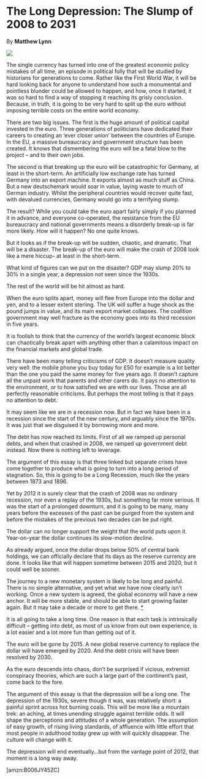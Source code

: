 The Long Depression: The Slump of 2008 to 2031
==============================================

By **Matthew Lynn**

![](/bookimg/thelongdepression.jpg)

The single currency has turned into one of the greatest economic policy mistakes
of all time, an episode in political folly that will be studied by historians
for generations to come. Rather like the First World War, it will be hard
looking back for anyone to understand how such a monumental and pointless
blunder could be allowed to happen, and how, once it started, it was so hard to
find a way of stopping it reaching its grisly conclusion. Because, in truth, it
is going to be very hard to split up the euro without imposing terrible costs on
the entire world economy.

There are two big issues. The first is the huge amount of political capital
invested in the euro. Three generations of politicians have dedicated their
careers to creating an ‘ever closer union’ between the countries of Europe. In
the EU, a massive bureaucracy and government structure has been created. It
knows that dismembering the euro will be a fatal blow to the project – and to
their own jobs.

The second is that breaking up the euro will be catastrophic for Germany, at
least in the short-term. An artificially low exchange rate has turned Germany
into an export machine. It exports almost as much stuff as China. But a new
deutschemark would soar in value, laying waste to much of German industry.
Whilst the peripheral countries would recover quite fast, with devalued
currencies, Germany would go into a terrifying slump.

The result? While you could take the euro apart fairly simply if you planned it
in advance, and everyone co-operated, the resistance from the EU bureaucracy and
national governments means a disorderly break-up is far more likely. How will it
happen? No one quite knows.

But it looks as if the break-up will be sudden, chaotic, and dramatic. That will
be a disaster. The break-up of the euro will make the crash of 2008 look like a
mere hiccup- at least in the short-term.

What kind of figures can we put on the disaster? GDP may slump 20% to 30% in a
single year, a depression not seen since the 1930s.

The rest of the world will be hit almost as hard.

When the euro splits apart, money will flee from Europe into the dollar and yen,
and to a lesser extent sterling. The UK will suffer a huge shock as the pound
jumps in value, and its main export market collapses. The coalition government
may well fracture as the economy goes into its third recession in five years.

It is foolish to think that the currency of the world’s largest economic block
can chaotically break apart with anything other than a calamitous impact on the
financial markets and global trade.

There have been many telling criticisms of GDP. It doesn’t measure quality very
well: the mobile phone you buy today for £50 for example is a lot better than
the one you paid the same money for five years ago. It doesn’t capture all the
unpaid work that parents and other carers do. It pays no attention to the
environment, or to how satisfied we are with our lives. Those are all perfectly
reasonable criticisms. But perhaps the most telling is that it pays no attention
to debt.

It may seem like we are in a recession now. But in fact we have been in a
recession since the start of the new century, and arguably since the 1970s. It
was just that we disguised it by borrowing more and more.

The debt has now reached its limits. First of all we ramped up personal debts,
and when that crashed in 2008, we ramped up government debt instead. Now there
is nothing left to leverage.

The argument of this essay is that three linked but separate crises have come
together to produce what is going to turn into a long period of stagnation. So,
this is going to be a Long Recession, much like the years between 1873 and 1896.

Yet by 2012 it is surely clear that the crash of 2008 was no ordinary recession,
nor even a replay of the 1930s, but something far more serious. It was the start
of a prolonged downturn, and it is going to be many, many years before the
excesses of the past can be purged from the system and before the mistakes of
the previous two decades can be put right.

The dollar can no longer support the weight that the world puts upon it.
Year-on-year the dollar continues its slow-motion decline.

As already argued, once the dollar drops below 50% of central bank holdings, we
can officially declare that its days as the reserve currency are done. It looks
like that will happen sometime between 2015 and 2020, but it could well be
sooner.

The journey to a new monetary system is likely to be long and painful. There is
no simple alternative, and yet what we have now clearly isn’t working. Once a
new system is agreed, the global economy will have a new anchor. It will be more
stable, and should be able to start growing faster again. But it may take a
decade or more to get there. [\*](#ASIN:B006JY45ZC;LOC:922)

It is all going to take a long time. One reason is that each task is
intrinsically difficult – getting into debt, as most of us know from out own
experience, is a lot easier and a lot more fun than getting out of it.

The euro will be gone by 2015. A new global reserve currency to replace the
dollar will have emerged by 2020. And the debt crisis will have been resolved by
2030.

As the euro descends into chaos, don’t be surprised if vicious, extremist
conspiracy theories, which are such a large part of the continent’s past, come
back to the fore.

The argument of this essay is that the depression will be a long one. The
depression of the 1930s, severe though it was, was relatively short: a painful
sprint across hot burning coals. This will be more like a mountain trek: an
aching, at times unending struggle against terrible odds. It will shape the
perceptions and attitudes of a whole generation. The assumption of easy growth,
of rising living standards, of affluence with little effort that most people in
adulthood today grew up with will quickly disappear. The culture will change
with it.

The depression will end eventually…but from the vantage point of 2012, that
moment is a long way away.

[amzn:B006JY45ZC]

